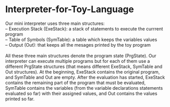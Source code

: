 # Interpreter-for-Toy-Language
Our mini interpreter uses three main structures:<br>
–
Execution Stack (ExeStack): a stack of statements to execute the currrent program<br>
–
Table of Symbols (SymTable): a table which keeps the variables values<br>
–
Output (Out): that keeps all the mesages printed by the toy program<br><br>
All these three main structures denote the program state (PrgState). Our interpreter can execute multiple programs but for each of them use a different PrgState structures (that means different ExeStack, SymTable and Out structures).
At the beginning, ExeStack contains the original program, and SymTable and Out are empty. After the evaluation has started, ExeStack contains the remaining part of the program that must be evaluated, SymTable contains the variables (from the variable declarations statements evaluated so far) with their assigned values, and Out contains the values printed so far.
